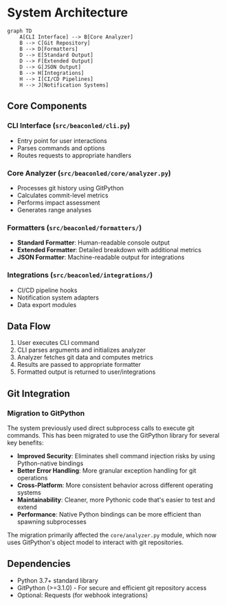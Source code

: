# System Architecture

```mermaid
graph TD
    A[CLI Interface] --> B[Core Analyzer]
    B --> C[Git Repository]
    B --> D[Formatters]
    D --> E[Standard Output]
    D --> F[Extended Output]
    D --> G[JSON Output]
    B --> H[Integrations]
    H --> I[CI/CD Pipelines]
    H --> J[Notification Systems]
```

## Core Components

### CLI Interface (`src/beaconled/cli.py`)
- Entry point for user interactions
- Parses commands and options
- Routes requests to appropriate handlers

### Core Analyzer (`src/beaconled/core/analyzer.py`)
- Processes git history using GitPython
- Calculates commit-level metrics
- Performs impact assessment
- Generates range analyses

### Formatters (`src/beaconled/formatters/`)
- **Standard Formatter**: Human-readable console output
- **Extended Formatter**: Detailed breakdown with additional metrics
- **JSON Formatter**: Machine-readable output for integrations

### Integrations (`src/beaconled/integrations/`)
- CI/CD pipeline hooks
- Notification system adapters
- Data export modules

## Data Flow
1. User executes CLI command
2. CLI parses arguments and initializes analyzer
3. Analyzer fetches git data and computes metrics
4. Results are passed to appropriate formatter
5. Formatted output is returned to user/integrations

## Git Integration

### Migration to GitPython

The system previously used direct subprocess calls to execute git commands. This has been migrated to use the GitPython library for several key benefits:

- **Improved Security**: Eliminates shell command injection risks by using Python-native bindings
- **Better Error Handling**: More granular exception handling for git operations
- **Cross-Platform**: More consistent behavior across different operating systems
- **Maintainability**: Cleaner, more Pythonic code that's easier to test and extend
- **Performance**: Native Python bindings can be more efficient than spawning subprocesses

The migration primarily affected the `core/analyzer.py` module, which now uses GitPython's object model to interact with git repositories.

## Dependencies
- Python 3.7+ standard library
- GitPython (>=3.1.0) - For secure and efficient git repository access
- Optional: Requests (for webhook integrations)